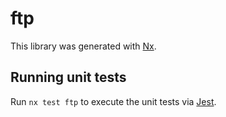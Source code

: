 # ftp

This library was generated with [Nx](https://nx.dev).

## Running unit tests

Run `nx test ftp` to execute the unit tests via [Jest](https://jestjs.io).
